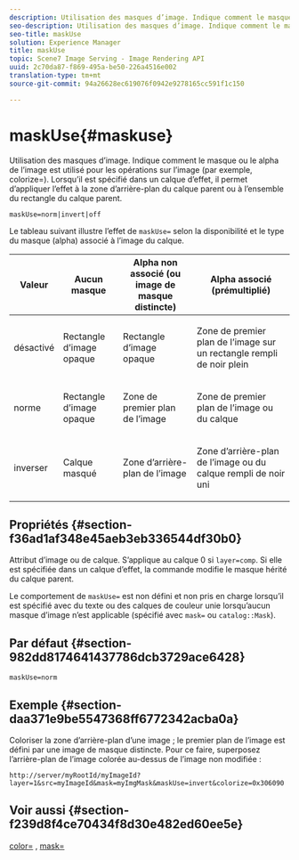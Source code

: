 ```yaml
---
description: Utilisation des masques d’image. Indique comment le masque ou le alpha de l’image est utilisé pour les opérations sur l’image (par exemple, colorize=). Lorsqu’il est spécifié dans un calque d’effet, il permet d’appliquer l’effet à la zone d’arrière-plan du calque parent ou à l’ensemble du rectangle du calque parent.
seo-description: Utilisation des masques d’image. Indique comment le masque ou le alpha de l’image est utilisé pour les opérations sur l’image (par exemple, colorize=). Lorsqu’il est spécifié dans un calque d’effet, il permet d’appliquer l’effet à la zone d’arrière-plan du calque parent ou à l’ensemble du rectangle du calque parent.
seo-title: maskUse
solution: Experience Manager
title: maskUse
topic: Scene7 Image Serving - Image Rendering API
uuid: 2c70da87-f869-495a-be50-226a4516e002
translation-type: tm+mt
source-git-commit: 94a26628ec619076f0942e9278165cc591f1c150

---
```



# maskUse{#maskuse}

Utilisation des masques d’image. Indique comment le masque ou le alpha de l’image est utilisé pour les opérations sur l’image (par exemple, colorize=). Lorsqu’il est spécifié dans un calque d’effet, il permet d’appliquer l’effet à la zone d’arrière-plan du calque parent ou à l’ensemble du rectangle du calque parent.

`maskUse=norm|invert|off`

Le tableau suivant illustre l’effet de `maskUse=` selon la disponibilité et le type du masque (alpha) associé à l’image du calque.

<table id="table_B765F6A765F548948531AF26DA0B4360"> 
 <thead> 
  <tr> 
   <th class="entry"> <b> Valeur</b> </th> 
   <th class="entry"> <b> Aucun masque</b> </th> 
   <th class="entry"> <b> Alpha non associé (ou image de masque distincte)</b> </th> 
   <th class="entry"> <b> Alpha associé (prémultiplié)</b> </th> 
  </tr> 
 </thead>
 <tbody> 
  <tr> 
   <td> <p> <span class="codeph"> désactivé </span> </p> </td> 
   <td> <p> Rectangle d’image opaque </p> </td> 
   <td> <p> Rectangle d’image opaque </p> </td> 
   <td> <p> Zone de premier plan de l’image sur un rectangle rempli de noir plein </p> </td> 
  </tr> 
  <tr> 
   <td> <p> <span class="codeph"> norme </span> </p> </td> 
   <td> <p> Rectangle d’image opaque </p> </td> 
   <td> <p> Zone de premier plan de l’image </p> </td> 
   <td> <p> Zone de premier plan de l’image ou du calque </p> </td> 
  </tr> 
  <tr> 
   <td> <p> <span class="codeph"> inverser </span> </p> </td> 
   <td> <p> Calque masqué </p> </td> 
   <td> <p> Zone d’arrière-plan de l’image </p> </td> 
   <td> <p> Zone d’arrière-plan de l’image ou du calque rempli de noir uni </p> </td> 
  </tr> 
 </tbody> 
</table>

## Propriétés {#section-f36ad1af348e45aeb3eb336544df30b0}

Attribut d’image ou de calque. S’applique au calque 0 si `layer=comp`. Si elle est spécifiée dans un calque d’effet, la commande modifie le masque hérité du calque parent.

Le comportement de `maskUse=` est non défini et non pris en charge lorsqu’il est spécifié avec du texte ou des calques de couleur unie lorsqu’aucun masque d’image n’est applicable (spécifié avec `mask=` ou `catalog::Mask`).

## Par défaut {#section-982dd8174641437786dcb3729ace6428}

`maskUse=norm`

## Exemple {#section-daa371e9be5547368ff6772342acba0a}

Coloriser la zone d’arrière-plan d’une image ; le premier plan de l’image est défini par une image de masque distincte. Pour ce faire, superposez l’arrière-plan de l’image colorée au-dessus de l’image non modifiée :

`http://server/myRootId/myImageId?layer=1&src=myImageId&mask=myImgMask&maskUse=invert&colorize=0x306090`

## Voir aussi {#section-f239d8f4ce70434f8d30e482ed60ee5e}

[color=](/help/aem-is-ir-api/is-api/http-ref/image-serving-api-ref/c-http-protocol-reference/c-data-types/r-is-http-color.md) , [mask=](../../../../../is-api/http-ref/image-serving-api-ref/c-http-protocol-reference/c-command-reference/r-mask.md#reference-922254e027404fb890b850e2723ee06e)
